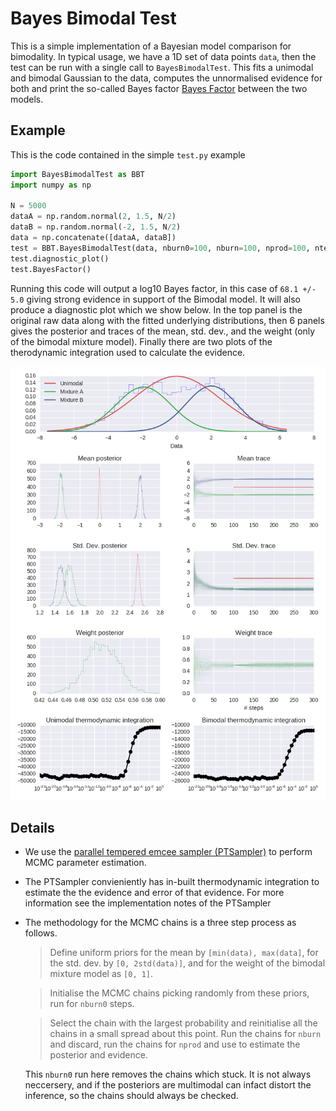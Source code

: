 # Bayes Bimodal Test

This is a simple implementation of a Bayesian model comparison for bimodality.
In typical usage, we have a 1D set of data points `data`, then the test can be
run with a single call to `BayesBimodalTest`. This fits a unimodal and bimodal
Gaussian to the data, computes the unnormalised evidence for both and print
the so-called Bayes factor [Bayes Factor](https://en.wikipedia.org/wiki/Bayes_factor)
between the two models.

## Example

This is the code contained in the simple `test.py` example

``` python
import BayesBimodalTest as BBT
import numpy as np

N = 5000
dataA = np.random.normal(2, 1.5, N/2)
dataB = np.random.normal(-2, 1.5, N/2)
data = np.concatenate([dataA, dataB])
test = BBT.BayesBimodalTest(data, nburn0=100, nburn=100, nprod=100, ntemps=50)
test.diagnostic_plot()
test.BayesFactor()
```

Running this code will output a log10 Bayes factor, in this case of `68.1 +/- 5.0` giving
strong evidence in support of the Bimodal model. It will also produce a
diagnostic plot which we show below. In the top panel is the
original raw data along with the fitted underlying distributions, then 6 panels
gives the posterior and traces of the mean, std. dev., and the weight (only of
the bimodal mixture model). Finally there are two plots of the therodynamic
integration used to calculate the evidence.

![demo](diagnostic.png)

## Details

* We use the [parallel tempered emcee sampler (PTSampler)](http://dan.iel.fm/emcee/current/user/pt/)  to perform MCMC parameter estimation.

* The PTSampler convieniently has in-built thermodynamic integration to estimate the
  the evidence and error of that evidence. For more information see the implementation
  notes of the PTSampler

* The methodology for the MCMC chains is a three step process as follows.

  > Define uniform priors for the mean by `[min(data), max(data]`, for the
    std. dev. by `[0, 2std(data)]`, and for the weight of the bimodal mixture
     model as `[0, 1]`.

  > Initialise
  the MCMC chains picking randomly from these priors, run for `nburn0` steps.

  > Select the chain with the largest probability and reinitialise all the chains
  in a small spread about this point. Run the chains for `nburn` and discard,
  run the chains for `nprod` and use to estimate the posterior and evidence.

  This `nburn0` run here removes the chains which stuck. It is not always neccersery,
  and if the posteriors are multimodal can infact distort the inference, so the
  chains should always be checked.



